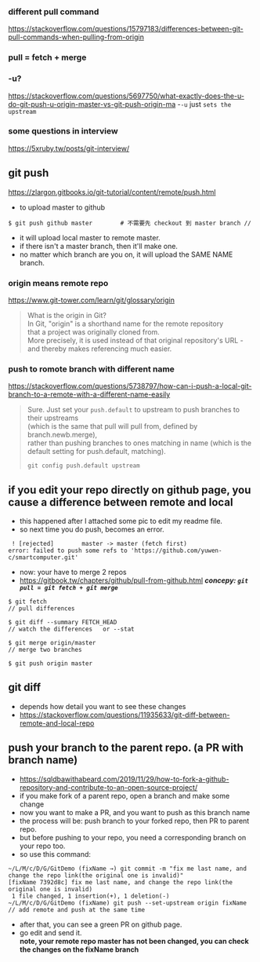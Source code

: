 ### different pull command
https://stackoverflow.com/questions/15797183/differences-between-git-pull-commands-when-pulling-from-origin

### pull = fetch + merge

### -u?
https://stackoverflow.com/questions/5697750/what-exactly-does-the-u-do-git-push-u-origin-master-vs-git-push-origin-ma
-```-u``` just ```sets the upstream```

### some questions in interview
https://5xruby.tw/posts/git-interview/


## git push <remote name> <branch name>
https://zlargon.gitbooks.io/git-tutorial/content/remote/push.html  
- to upload master to github
```
$ git push github master        # 不需要先 checkout 到 master branch //
```
- it will upload local master to remote master.
- if there isn't a master branch, then it'll make one.
- no matter which branch are you on, it will upload the SAME NAME branch.

### origin means remote repo
https://www.git-tower.com/learn/git/glossary/origin
> What is the origin in Git?    
> In Git, "origin" is a shorthand name for the remote repository     
> that a project was originally cloned from.      
> More precisely, it is used instead of that original repository's URL - and thereby makes referencing much easier.    

### push to romote branch with different name
https://stackoverflow.com/questions/5738797/how-can-i-push-a-local-git-branch-to-a-remote-with-a-different-name-easily
> Sure. Just set your ```push.default``` to upstream to push branches to their upstreams    
> (which is the same that pull will pull from, defined by branch.newb.merge),    
> rather than pushing branches to ones matching in name (which is the default setting for push.default, matching).    
>    
> ```git config push.default upstream```


## if you edit your repo directly on github page, you cause a difference between remote and local
- this happened after I attached some pic to edit my readme file.
- so next time you do push, becomes an error.
```
 ! [rejected]        master -> master (fetch first)
error: failed to push some refs to 'https://github.com/yuwen-c/smartcomputer.git'
```
- now: your have to merge 2 repos
- https://gitbook.tw/chapters/github/pull-from-github.html
***concepy: ```git pull = git fetch + git merge```***
```
$ git fetch 
// pull differences

$ git diff --summary FETCH_HEAD
// watch the differences   or --stat

$ git merge origin/master
// merge two branches

$ git push origin master
```
## git diff
- depends how detail you want to see these changes
- https://stackoverflow.com/questions/11935633/git-diff-between-remote-and-local-repo

## push your branch to the parent repo. (a PR with branch name)
- https://sqldbawithabeard.com/2019/11/29/how-to-fork-a-github-repository-and-contribute-to-an-open-source-project/
- if you make fork of a parent repo, open a branch and make some change
- now you want to make a PR, and you want to push as this branch name
- the process will be: push branch to your forked repo, then PR to parent repo.
- but before pushing to your repo, you need a corresponding branch on your repo too.
- so use this command:
```
~/L/M/c/D/G/GitDemo (fixName →) git commit -m "fix me last name, and change the repo link(the original one is invalid)"
[fixName 7392d8c] fix me last name, and change the repo link(the original one is invalid)
 1 file changed, 1 insertion(+), 1 deletion(-)
~/L/M/c/D/G/GitDemo (fixName) git push --set-upstream origin fixName   // add remote and push at the same time
```
- after that, you can see a green PR on github page. 
- go edit and send it.\
**note, your remote repo master has not been changed, you can check the changes on the fixName branch**



